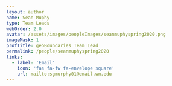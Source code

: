 ```yaml
---
layout: author
name: Sean Muphy
type: Team Leads
webOrder: 2.0
avatar: /assets/images/peopleImages/seanmuphyspring2020.png
imageMask: 1
profTitle: geoBoundaries Team Lead
permalink: /people/seanmuphyspring2020
links:
  - label: 'Email'
    icon: 'fas fa-fw fa-envelope square'
    url: mailto:sgmurphy01@email.wm.edu
---
```

